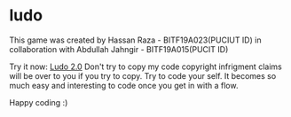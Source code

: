 # ludo
This game was created by Hassan Raza - BITF19A023(PUCIUT ID)
in collaboration with Abdullah Jahngir - BITF19A015(PUCIT ID)

Try it now: <a href="http://razabhai.epizy.com/ludo/index.html">Ludo 2.0</a>
Don't try to copy my code copyright infrigment claims will be over to you if you try to copy.
Try to code your self. It becomes so much easy and interesting to code once you get in with a flow.

Happy coding :)
